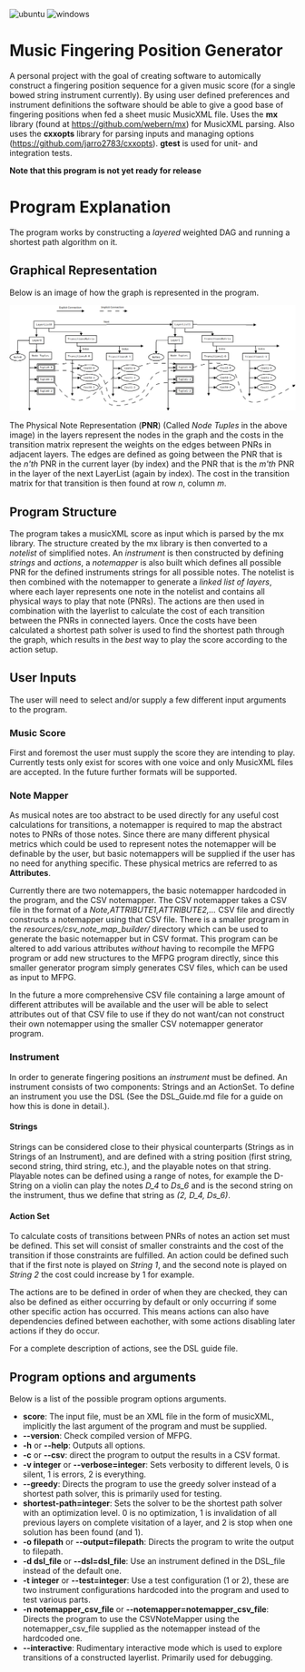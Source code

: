 ![ubuntu](https://github.com/rasmusthorsson/mfpg/actions/workflows/ubuntu.yml/badge.svg)
![windows](https://github.com/rasmusthorsson/mfpg/actions/workflows/windows.yml/badge.svg)

# Music Fingering Position Generator

A personal project with the goal of creating software to automically construct a 
fingering position sequence for a given	music score (for a single bowed string 
instrument currently). By using user defined preferences and instrument definitions 
the software should be able to give a good base of fingering positions when fed a sheet 
music MusicXML file. Uses the **mx** library (found at https://github.com/webern/mx) for 
MusicXML parsing. Also uses the **cxxopts** library for parsing inputs and managing
options (https://github.com/jarro2783/cxxopts). **gtest** is used for unit- and integration
tests.

**Note that this program is not yet ready for release**

# Program Explanation

The program works by constructing a _layered_ weighted DAG and running a shortest path 
algorithm on it.

## Graphical Representation

Below is an image of how the graph is represented in the program.

![Program graph.](resources/docs/Layers.png "Program graph")

The Physical Note Representation (__PNR__) (Called _Node Tuples_ in the above image) 
in the layers represent the nodes in the graph and the costs in the 
transition matrix represent the weights on the edges between PNRs in adjacent layers.
The edges are defined as going between the PNR that is the *n'th* PNR in the current 
layer (by index) and the PNR that is the *m'th* PNR in the layer of the next 
LayerList (again by index). The cost in the transition matrix for that transition is 
then found at row *n*, column *m*.

## Program Structure

The program takes a musicXML score as input which is parsed by the mx library. The 
structure created by the mx library is then converted to a _notelist_ of simplified 
notes. An _instrument_ is then constructed by defining _strings_ and _actions_, a _notemapper_ 
is also built which defines all possible PNR for the defined instruments strings for all 
possible notes. The notelist is then combined with the notemapper to generate a _linked 
list of layers_, where each layer represents one note in the notelist and contains all
physical ways to play that note (PNRs). The actions are then used in combination with the
layerlist to calculate the cost of each transition between the PNRs 
in connected layers. Once the costs have been calculated a shortest path solver is 
used to find the shortest path through the graph, which results in the *best* way
to play the score according to the action setup.

## User Inputs

The user will need to select and/or supply a few different input arguments to the program.

### Music Score

First and foremost the user must supply the score they are intending to play. Currently tests only exist for
scores with one voice and only MusicXML files are accepted. In the future further formats will be supported.

### Note Mapper

As musical notes are too abstract to be used directly for any useful cost calculations
for transitions, a notemapper is required to map the abstract notes to PNRs 
of those notes. Since there are many different physical metrics which
could be used to represent notes the notemapper will be definable by the user, but 
basic notemappers will be supplied if the user has no need for anything specific. These physical metrics
are referred to as **Attributes**.

Currently there are two notemappers, the basic notemapper hardcoded in the program, and the CSV notemapper.
The CSV notemapper takes a CSV file in the format of a *Note,ATTRIBUTE1,ATTRIBUTE2,...* CSV file and
directly constructs a notemapper using that CSV file. There is a smaller program in the 
_resources/csv_note_map_builder/_ directory which can be used to generate the basic notemapper but in CSV
format. This program can be altered to add various attributes _without_ having to recompile the MFPG program
or add new structures to the MFPG program directly, since this smaller generator program simply generates
CSV files, which can be used as input to MFPG.

In the future a more comprehensive CSV file containing 
a large amount of different attributes will be available and the user will be able to select attributes out
of that CSV file to use if they do not want/can not construct their own notemapper using the smaller 
CSV notemapper generator program.

### Instrument

In order to generate fingering positions an _instrument_ must be defined. An instrument consists of two
components: Strings and an ActionSet. To define an instrument you use the DSL (See the DSL\_Guide.md file
for a guide on how this is done in detail.).

#### Strings

Strings can be considered close to their physical counterparts (Strings as in Strings of an Instrument), and
are defined with a string position (first string, second string, third string, etc.), and the playable notes
on that string. Playable notes can be defined using a range of notes, for example the D-String on a violin 
can play the notes *D\_4* to *Ds\_6* and is the second string on the instrument, thus we define that string 
as _(2, D\_4, Ds\_6)_.

#### Action Set

To calculate costs of transitions between PNRs of notes an action set must
be defined. This set will consist of smaller constraints and the cost of the transition
if those constraints are fulfilled. An action could be defined such that if the first note is played on 
*String 1*, and the second note is played on *String 2* the cost could increase by 1 for example.

The actions are to be defined in order of when they are checked, they can also be defined as 
either occurring by default or only occurring if some other specific action has
occurred. This means actions can also have dependencies defined between eachother, 
with some actions disabling later actions if they do occur. 

For a complete description of actions, see the DSL guide file.

## Program options and arguments

Below is a list of the possible program options arguments.

- **score**: The input file, must be an XML file in the form of musicXML, implicitly the last argument of the program and must be supplied.
- **--version**: Check compiled version of MFPG.
- **-h** or **--help**: Outputs all options.
- **-c** or **--csv**: direct the program to output the results in a CSV format.
- **-v integer** or **--verbose=integer**: Sets verbosity to different levels, 0 is silent, 1 is errors, 2 is everything.
- **--greedy**: Directs the program to use the greedy solver instead of a shortest path solver, this is primarily used for testing.
- **shortest-path=integer**: Sets the solver to be the shortest path solver with an optimization level. 0 is no optimization, 1 is invalidation of all previous layers on complete visitation of a layer, and 2 is stop when one solution has been found (and 1).
- **-o filepath** or **--output=filepath**: Directs the program to write the output to filepath.
- **-d dsl_file** or **--dsl=dsl_file**: Use an instrument defined in the DSL\_file instead of the default one.
- **-t integer** or **--test=integer**: Use a test configuration (1 or 2), these are two instrument configurations hardcoded into the program and used to test various parts.
- **-n notemapper_csv_file** or **--notemapper=notemapper_csv_file**: Directs the program to use the CSVNoteMapper using the notemapper\_csv\_file supplied as the notemapper instead of the hardcoded one.
- **--interactive**: Rudimentary interactive mode which is used to explore transitions of a constructed layerlist. Primarily used for debugging.

